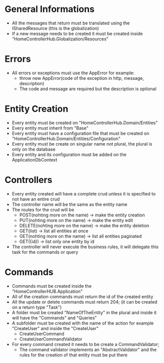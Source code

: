 # General Informations
- All the messages that return must be translated using the ISharedResource (this is the globalization)
- If a new message needs to be created it must be created inside "HomeControllerHub.Globalization/Resources"

# Errors
- All errors or exceptions must use the AppError for example:
    - throw new AppError(code of the exception in http, message, description) 
    - The code and message are required but the description is optional

# Entity Creation
- Every entity must be created on "HomeControllerHub.Domain/Entities"
- Every entity must inherit from "Base"
- Every entity must have a configuration file that must be created on "HomeControllerHub.Domain/Entities/Configuration"
- Every entity must be create on singular name not plural, the plural is only on the database 
- Every entity and its configuration must be added on the ApplicationDbContext

# Controllers
- Every entity created will have a complete crud unless it is specified to not have an entire crud
- The controller name will be the same as the entity name
- The routes for the crud will be 
    - POST(nohting more on the name) -> make the entity creation
    - PUT(nohting more on the name) -> make the entity edit
    - DELETE(nohting more on the name) -> make the entity deletion
    - GET(list) -> list all entities at once
    - GET(nohting more on the name) -> list all entities paginated
    - GET({id}) -> list only one entity by id
- The controller will never execute the business rules, it will delegate this task for the commands or query

# Commands
- Commands must be created inside the "HomeControllerHUB.Application"
- All of the creation commands must return the id of the created entity
- All the update or delete commands must return 204; (it can be created on a return type "Task")
- A folder must be created "NameOfTheEntity" in the plural and inside it will have the "Commands" and "Queries"
- A subfolder must be created with the name of the action for example "CreateUser" and inside the "CreateUser"
    - CreateUserCommand
    - CreateUserCommandValidator
- For every command created it needs to be create a CommandValidator;
    - The command validator implements an "AbstractValidator<NameOfTheCommand>" and the rules for the creation of that entity must be put there
